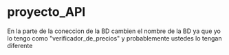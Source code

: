 # proyecto_API

En la parte de la coneccion de la BD cambien el nombre de la BD ya que yo lo tengo como "verificador_de_precios" y probablemente ustedes lo tengan diferente
